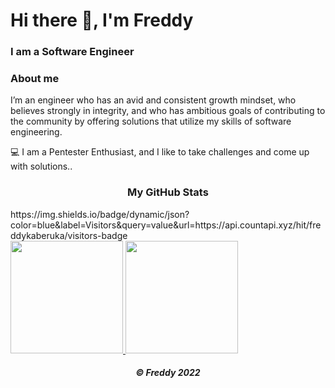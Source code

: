 <h1>Hi there 👋, I'm Freddy</h1>
<h3>I am a Software Engineer</h3>
<h3>About me</h3>

I’m an engineer who has an avid and consistent growth mindset, who believes strongly in integrity, and who has ambitious goals of contributing to the community by offering solutions that utilize my skills of software engineering.

💻 I am a Pentester Enthusiast, and I like to take challenges and come up with solutions..
 <h3 align="center">My GitHub Stats</h3> 
 <div>
https://img.shields.io/badge/dynamic/json?color=blue&label=Visitors&query=value&url=https://api.countapi.xyz/hit/freddykaberuka/visitors-badge
 </div>
<div>
  <a href="https://github.com/freddykaberuka">
  <img height="180em" src="https://github-readme-stats.vercel.app/api?username=freddykaberuka&show_icons=true&theme=gruvbox&include_all_commits=true&count_private=true"/>
  <img height="180em" src="https://github-readme-stats.vercel.app/api/top-langs/?username=freddykaberuka&layout=compact&langs_count=7&theme=gruvbox"/>
</a>
</div>
<h5 align="center">©️ Freddy 2022</h5>

